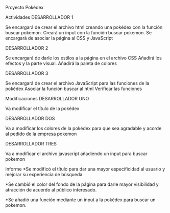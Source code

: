 Proyecto Pokédex

Actividades
DESARROLLADOR 1

Se encargará de crear el archivo html creando una pokédex con la función buscar pokemon. Creará un input con la función buscar pokemon. Se encargará de asociar la página al CSS y JavaScript

DESARROLLADOR 2

Se encargará de darle los estilos a la página en el archivo CSS Añadirá los efectos y la parte visual. Añadirá la paleta de colores

DESARROLLADOR 3

Se encargará de crear el archivo JavaScript para las funciones de la pokédex Asociar la función buscar al html Verificar las funciones

Modificaciones
DESARROLLADOR UNO

Va modificar el título de la pokédex

DESARROLLADOR DOS

Va a modificar los colores de la pokédex para que sea agradable y acorde al pedido de la empresa pokemon

DESARROLLADOR TRES

Va a modificar el archivo javascript añadiendo un input para buscar pokemon

Informe
*Se modificó el título para dar una mayor especificidad al usuario y mejorar su experiencia de búsqueda.

*Se cambió el color del fondo de la página para darle mayor visibilidad y atracción de acuerdo al público interesado.

*Se añadió una función mediante un input a la pokédex para buscar un pokemon.

